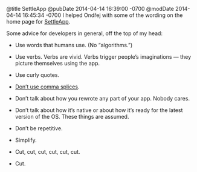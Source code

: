 @title SettleApp
@pubDate 2014-04-14 16:39:00 -0700
@modDate 2014-04-14 16:45:34 -0700
I helped Ondřej with some of the wording on the home page for [SettleApp](http://www.settleapp.co/).

Some advice for developers in general, off the top of my head:

* Use words that humans use. (No “algorithms.”)

* Use verbs. Verbs are vivid. Verbs trigger people’s imaginations — they picture themselves using the app.

* Use curly quotes.

* [Don’t use comma splices](http://inessential.com/2013/08/14/commas_for_developers).

* Don’t talk about how you rewrote any part of your app. Nobody cares.

* Don’t talk about how it’s native or about how it’s ready for the latest version of the OS. These things are assumed.

* Don’t be repetitive.

* Simplify.

* Cut, cut, cut, cut, cut, cut.

* Cut.

